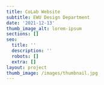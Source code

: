 ```yaml
---
title: CoLab Website
subtitle: EWU Design Department
date: '2021-12-13'
thumb_image_alt: lorem-ipsum
sections: []
seo:
  title: ''
  description: ''
  robots: []
  extra: []
layout: project
thumb_image: /images/thumbnail.jpg
---
```

